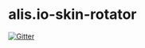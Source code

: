 # alis.io-skin-rotator

[![Gitter](https://badges.gitter.im/miyakedev/alis.io-skin-rotator.svg)](https://gitter.im/miyakedev/alis.io-skin-rotator?utm_source=badge&utm_medium=badge&utm_campaign=pr-badge&utm_content=badge)